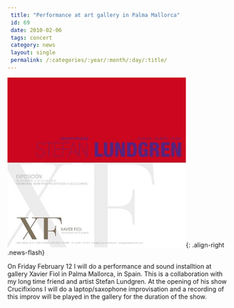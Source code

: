 ```yaml
---
 title: "Performance at art gallery in Palma Mallorca"
 id: 69
 date: 2010-02-06
 tags: concert
 category: news
 layout: single
 permalink: /:categories/:year/:month/:day/:title/
---
```

![image-right](/assets/images/ESTEFANMail.jpg){: .align-right .news-flash}

On Friday February 12 I will do a performance and sound installtion at gallery Xavier Fiol in Palma Mallorca, in Spain. This is a collaboration with my long time friend and artist Stefan Lundgren. At the opening of his show <it>Crucifixions</it> I will do a laptop/saxophone improvisation and a recording of this improv will be played in the gallery for the duration of the show.

